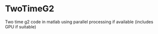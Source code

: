 # TwoTimeG2
Two time g2 code in matlab using parallel processing if available (includes GPU if suitable)
